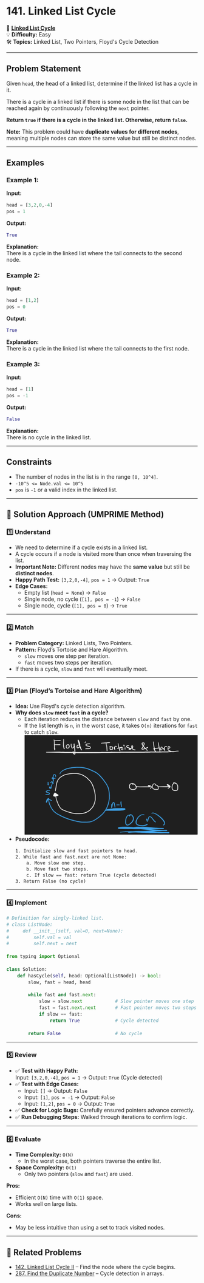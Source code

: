 # 141. Linked List Cycle

🔗 **[Linked List Cycle](https://leetcode.com/problems/linked-list-cycle/)**  
💡 **Difficulty:** Easy  
🛠 **Topics:** Linked List, Two Pointers, Floyd's Cycle Detection  

---

## Problem Statement

Given `head`, the head of a linked list, determine if the linked list has a cycle in it.

There is a cycle in a linked list if there is some node in the list that can be reached again by continuously following the `next` pointer.

**Return `true` if there is a cycle in the linked list. Otherwise, return `false`.**

**Note:** This problem could have **duplicate values for different nodes**, meaning multiple nodes can store the same value but still be distinct nodes.

---

## Examples

### Example 1:
**Input:**  
```python
head = [3,2,0,-4]
pos = 1
```
**Output:**  
```python
True
```
**Explanation:**  
There is a cycle in the linked list where the tail connects to the second node.

### Example 2:
**Input:**  
```python
head = [1,2]
pos = 0
```
**Output:**  
```python
True
```
**Explanation:**  
There is a cycle in the linked list where the tail connects to the first node.

### Example 3:
**Input:**  
```python
head = [1]
pos = -1
```
**Output:**  
```python
False
```
**Explanation:**  
There is no cycle in the linked list.

---

## Constraints
- The number of nodes in the list is in the range `[0, 10^4]`.
- `-10^5 <= Node.val <= 10^5`
- `pos` is `-1` or a valid index in the linked list.

---

## 🚀 Solution Approach (UMPRIME Method)

### 1️⃣ Understand
- We need to determine if a cycle exists in a linked list.
- A cycle occurs if a node is visited more than once when traversing the list.
- **Important Note:** Different nodes may have the **same value** but still be **distinct nodes**.
- **Happy Path Test:** `[3,2,0,-4]`, `pos = 1` → Output: `True`
- **Edge Cases:** 
  - Empty list (`head = None`) → `False`
  - Single node, no cycle (`[1], pos = -1`) → `False`
  - Single node, cycle (`[1], pos = 0`) → `True`

---

### 2️⃣ Match
- **Problem Category:** Linked Lists, Two Pointers.  
- **Pattern:** Floyd’s Tortoise and Hare Algorithm.  
  - `slow` moves one step per iteration.  
  - `fast` moves two steps per iteration.  
- If there is a cycle, `slow` and `fast` will eventually meet.  

---

### 3️⃣ Plan (Floyd’s Tortoise and Hare Algorithm)
- **Idea:** Use Floyd's cycle detection algorithm.  
- **Why does `slow` meet `fast` in a cycle?**  
  - Each iteration reduces the distance between `slow` and `fast` by one.  
  - If the list length is `n`, in the worst case, it takes `O(n)` iterations for `fast` to catch `slow`.  
![alt text](<Floyd's Tortoise & Hare.png>)
- **Pseudocode:**  
  ```
  1. Initialize slow and fast pointers to head.
  2. While fast and fast.next are not None:
      a. Move slow one step.
      b. Move fast two steps.
      c. If slow == fast: return True (cycle detected)
  3. Return False (no cycle)
  ```

---

### 4️⃣ Implement
```python
# Definition for singly-linked list.
# class ListNode:
#     def __init__(self, val=0, next=None):
#         self.val = val
#         self.next = next

from typing import Optional

class Solution:
    def hasCycle(self, head: Optional[ListNode]) -> bool:
        slow, fast = head, head

        while fast and fast.next:
            slow = slow.next            # Slow pointer moves one step
            fast = fast.next.next       # Fast pointer moves two steps
            if slow == fast:
                return True             # Cycle detected
        
        return False                    # No cycle
```

---

### 5️⃣ Review
- ✅ **Test with Happy Path:**  
  Input: `[3,2,0,-4]`, `pos = 1` → Output: `True` (Cycle detected)  
- ✅ **Test with Edge Cases:**  
  - Input: `[]` → Output: `False`  
  - Input: `[1]`, `pos = -1` → Output: `False`  
  - Input: `[1,2]`, `pos = 0` → Output: `True`  
- ✅ **Check for Logic Bugs:** Carefully ensured pointers advance correctly.  
- ✅ **Run Debugging Steps:** Walked through iterations to confirm logic.  

---

### 6️⃣ Evaluate
- **Time Complexity:** `O(N)`  
  - In the worst case, both pointers traverse the entire list.  
- **Space Complexity:** `O(1)`  
  - Only two pointers (`slow` and `fast`) are used.  

**Pros:**  
- Efficient `O(N)` time with `O(1)` space.  
- Works well on large lists.  

**Cons:**  
- May be less intuitive than using a set to track visited nodes.  

---

## 📝 Related Problems
- [142. Linked List Cycle II](https://leetcode.com/problems/linked-list-cycle-ii/) – Find the node where the cycle begins.  
- [287. Find the Duplicate Number](https://leetcode.com/problems/find-the-duplicate-number/) – Cycle detection in arrays.  
